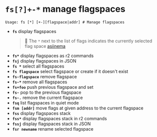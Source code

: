<!-- TITLE: fs -->

#  **`fs[?]+-*`** manage flagspaces


```text
Usage: fs [*] [+-][flagspace|addr] # Manage flagspaces
```


- **`fs`** display flagspaces
	> 🚀 The `*` next to the list of flags indicates the currently selected flag space [asiinema](https://asciinema.org/a/z8AdJ2bCOH0C4Eumwra7U9FdH)
- **`fs*`** display flagspaces as r2 commands
- **`fsj`** display flagspaces in JSON
- **`fs *`** select all flagspaces
- **`fs flagspace`** select flagspace or create if it doesn't exist
- **`fs-flagspace`** remove flagspace
- **`fs-*`** remove all flagspaces
- **`fs+foo`** push previous flagspace and set
- **`fs-`** pop to the previous flagspace
- **`fs-.`** remove the current flagspace
- **`fsq`** list flagspaces in quiet mode
- **`fsm [addr]`** move flags at given address to the current flagspace
- **`fss`** display flagspaces stack
- **`fss*`** display flagspaces stack in r2 commands
- **`fssj`** display flagspaces stack in JSON
- **`fsr newname`** rename selected flagspace

<p hidden>fs fs* fsj fs0 fs+ fsq fsm fss fssj fsr</p>
